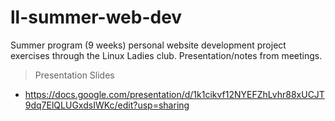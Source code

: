 # ll-summer-web-dev
Summer program (9 weeks) personal website development project exercises through the Linux Ladies club. Presentation/notes from meetings. 

> Presentation Slides
* https://docs.google.com/presentation/d/1k1cikvf12NYEFZhLvhr88xUCJT9dq7ElQLUGxdsIWKc/edit?usp=sharing